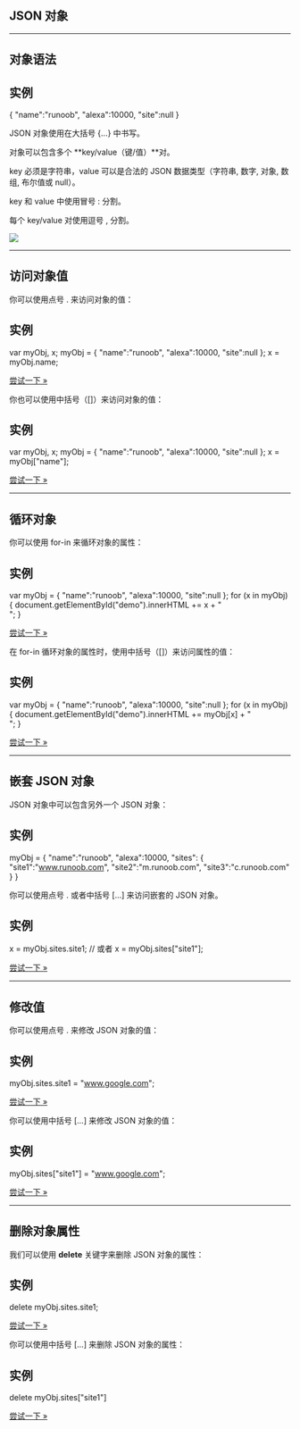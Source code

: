 ## JSON 对象

* * *

## 对象语法

## 实例

{ "name":"runoob", "alexa":10000, "site":null }

JSON 对象使用在大括号 {...} 中书写。

对象可以包含多个 **key/value（键/值）**对。

key 必须是字符串，value 可以是合法的 JSON 数据类型（字符串, 数字, 对象, 数组, 布尔值或 null）。

key 和 value 中使用冒号 : 分割。

每个 key/value 对使用逗号 , 分割。

![](https://www.runoob.com/wp-content/uploads/2013/09/object.png)

* * *

## 访问对象值

你可以使用点号 . 来访问对象的值：

## 实例

var myObj, x; myObj = { "name":"runoob", "alexa":10000, "site":null }; x = myObj.name;

[尝试一下 »](https://www.runoob.com/try/try.php?filename=tryjson_object_dot)

你也可以使用中括号（\[\]）来访问对象的值：

## 实例

var myObj, x; myObj = { "name":"runoob", "alexa":10000, "site":null }; x = myObj\["name"\];

[尝试一下 »](https://www.runoob.com/try/try.php?filename=tryjson_object_bracket)

* * *

## 循环对象

你可以使用 for-in 来循环对象的属性：

## 实例

var myObj = { "name":"runoob", "alexa":10000, "site":null }; for (x in myObj) { document.getElementById("demo").innerHTML += x + "<br>"; }

[尝试一下 »](https://www.runoob.com/try/try.php?filename=tryjson_object_loop)

在 for-in 循环对象的属性时，使用中括号（\[\]）来访问属性的值：

## 实例

var myObj = { "name":"runoob", "alexa":10000, "site":null }; for (x in myObj) { document.getElementById("demo").innerHTML += myObj\[x\] + "<br>"; }

[尝试一下 »](https://www.runoob.com/try/try.php?filename=tryjson_object_loop_bracket)

* * *

## 嵌套 JSON 对象

JSON 对象中可以包含另外一个 JSON 对象：

## 实例

myObj = { "name":"runoob", "alexa":10000, "sites": { "site1":"www.runoob.com", "site2":"m.runoob.com", "site3":"c.runoob.com" } }

你可以使用点号 . 或者中括号 \[...\] 来访问嵌套的 JSON 对象。

## 实例

x = myObj.sites.site1; // 或者 x = myObj.sites\["site1"\];

[尝试一下 »](https://www.runoob.com/try/try.php?filename=tryjson_object_nested)

* * *

## 修改值

你可以使用点号 . 来修改 JSON 对象的值：

## 实例

myObj.sites.site1 = "www.google.com";

[尝试一下 »](https://www.runoob.com/try/try.php?filename=tryjson_object_modify)

你可以使用中括号 \[...\] 来修改 JSON 对象的值：

## 实例

myObj.sites\["site1"\] = "www.google.com";

[尝试一下 »](https://www.runoob.com/try/try.php?filename=tryjson_object_modify_bracket)

* * *

## 删除对象属性

我们可以使用 **delete** 关键字来删除 JSON 对象的属性：

## 实例

delete myObj.sites.site1;

[尝试一下 »](https://www.runoob.com/try/try.php?filename=tryjson_object_delete)

你可以使用中括号 \[...\] 来删除 JSON 对象的属性：

## 实例

delete myObj.sites\["site1"\]

[尝试一下 »](https://www.runoob.com/try/try.php?filename=tryjson_object_delete_bracket)